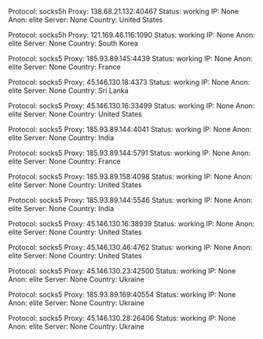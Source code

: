 Protocol: socks5h
Proxy: 138.68.21.132:40467
Status: working
IP: None
Anon: elite
Server: None
Country: United States

Protocol: socks5h
Proxy: 121.169.46.116:1090
Status: working
IP: None
Anon: elite
Server: None
Country: South Korea

Protocol: socks5
Proxy: 185.93.89.145:4439
Status: working
IP: None
Anon: elite
Server: None
Country: France

Protocol: socks5
Proxy: 45.146.130.18:4373
Status: working
IP: None
Anon: elite
Server: None
Country: Sri Lanka

Protocol: socks5
Proxy: 45.146.130.16:33499
Status: working
IP: None
Anon: elite
Server: None
Country: United States

Protocol: socks5
Proxy: 185.93.89.144:4041
Status: working
IP: None
Anon: elite
Server: None
Country: India

Protocol: socks5
Proxy: 185.93.89.144:5791
Status: working
IP: None
Anon: elite
Server: None
Country: France

Protocol: socks5
Proxy: 185.93.89.158:4098
Status: working
IP: None
Anon: elite
Server: None
Country: United States

Protocol: socks5
Proxy: 185.93.89.144:5546
Status: working
IP: None
Anon: elite
Server: None
Country: India

Protocol: socks5
Proxy: 45.146.130.16:38939
Status: working
IP: None
Anon: elite
Server: None
Country: United States

Protocol: socks5
Proxy: 45.146.130.46:4762
Status: working
IP: None
Anon: elite
Server: None
Country: United States

Protocol: socks5
Proxy: 45.146.130.23:42500
Status: working
IP: None
Anon: elite
Server: None
Country: Ukraine

Protocol: socks5
Proxy: 185.93.89.169:40554
Status: working
IP: None
Anon: elite
Server: None
Country: Ukraine

Protocol: socks5
Proxy: 45.146.130.28:26406
Status: working
IP: None
Anon: elite
Server: None
Country: Ukraine

